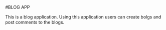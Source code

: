 #BLOG APP

This is a blog application. Using this application users can create bolgs and post comments to the blogs.
